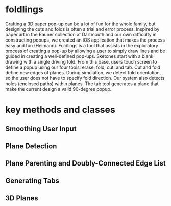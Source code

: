 foldlings
=========

Crafting a 3D paper pop-up can be a lot of fun for the whole family, but designing the cuts and folds is often a trial and error process.  Inspired by paper art in the Rauner collection at Dartmouth and our own difficulty in constructing popups, we created an iOS application that makes the process easy and fun (Heimann).   Foldlings is a tool that assists in the exploratory process of creating a pop-up by allowing a user to simply draw lines and be guided in creating a well-defined pop-ups.  Sketches start with a blank drawing with a single driving fold. From this base, users touch screen to define a popup using our four tools: erase, fold, cut, and tab.  Cut and fold define new edges of planes.  During simulation, we detect fold orientation, so the user does not have to specify fold direction.  Our system also detects holes (enclosed paths) within planes.  The tab tool generates a plane that make the current design a valid 90-degree popup.

key methods and classes
=========

Smoothing User Input 
-----------------------------------

Plane Detection
-----------------------------------

Plane Parenting and Doubly-Connected Edge List
-----------------------------------

Generating Tabs
-----------------------------------

3D Planes
-----------------------------------
